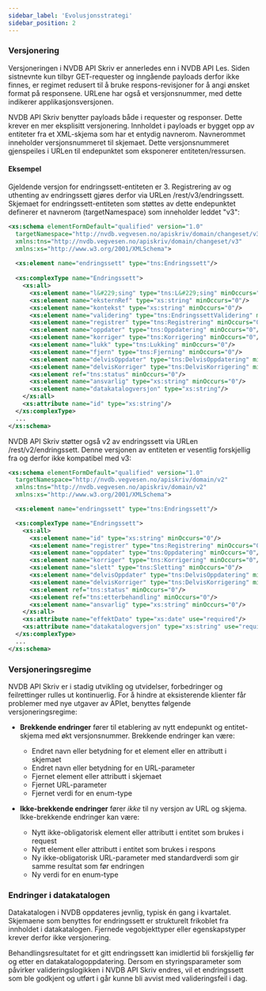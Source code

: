 ```yaml
---
sidebar_label: 'Evolusjonsstrategi'
sidebar_position: 2
---
```


### Versjonering

Versjoneringen i NVDB API Skriv er annerledes enn i NVDB API Les. Siden sistnevnte kun tilbyr GET-requester og inngående payloads
derfor ikke finnes, er regimet redusert til å bruke respons-revisjoner for å angi ønsket format på responsene. URLene har også et versjonsnummer,
med dette indikerer applikasjonsversjonen.

NVDB API Skriv benytter payloads både i requester og responser. Dette krever en mer eksplisitt versjonering. Innholdet i payloads er bygget opp
av entiteter fra et XML-skjema som har et entydig navnerom. Navnerommet inneholder versjonsnummeret til skjemaet. Dette versjonsnummeret
gjenspeiles i URLen til endepunktet som eksponerer entiteten/ressursen.
 
#### Eksempel

Gjeldende versjon for endringssett-entiteten er 3. Registrering av og uthenting av endringssett gjøres derfor via URLen /rest/v3/endringssett.
Skjemaet for endringssett-entiteten som støttes av dette endepunktet definerer et navnerom (targetNamespace) som inneholder leddet "v3":

```xml
<xs:schema elementFormDefault="qualified" version="1.0"
  targetNamespace="http://nvdb.vegvesen.no/apiskriv/domain/changeset/v3"
  xmlns:tns="http://nvdb.vegvesen.no/apiskriv/domain/changeset/v3"
  xmlns:xs="http://www.w3.org/2001/XMLSchema">
  
  <xs:element name="endringssett" type="tns:Endringssett"/>
  
  <xs:complexType name="Endringssett">
    <xs:all>
      <xs:element name="l&#229;sing" type="tns:L&#229;sing" minOccurs="0"/>
      <xs:element name="eksternRef" type="xs:string" minOccurs="0"/>
      <xs:element name="kontekst" type="xs:string" minOccurs="0"/>
      <xs:element name="validering" type="tns:EndringssettValidering" minOccurs="0"/>
      <xs:element name="registrer" type="tns:Registrering" minOccurs="0"/>
      <xs:element name="oppdater" type="tns:Oppdatering" minOccurs="0"/>
      <xs:element name="korriger" type="tns:Korrigering" minOccurs="0"/>
      <xs:element name="lukk" type="tns:Lukking" minOccurs="0"/>
      <xs:element name="fjern" type="tns:Fjerning" minOccurs="0"/>
      <xs:element name="delvisOppdater" type="tns:DelvisOppdatering" minOccurs="0"/>
      <xs:element name="delvisKorriger" type="tns:DelvisKorrigering" minOccurs="0"/>
      <xs:element ref="tns:status" minOccurs="0"/>
      <xs:element name="ansvarlig" type="xs:string" minOccurs="0"/>
      <xs:element name="datakatalogversjon" type="xs:string"/>
    </xs:all>
    <xs:attribute name="id" type="xs:string"/>
  </xs:complexType>
  ...
</xs:schema>
```

NVDB API Skriv støtter også v2 av endringssett via URLen /rest/v2/endringssett. Denne versjonen av entiteten er
vesentlig forskjellig fra og derfor ikke kompatibel med v3:

```xml
<xs:schema elementFormDefault="qualified" version="1.0"
  targetNamespace="http://nvdb.vegvesen.no/apiskriv/domain/v2"
  xmlns:tns="http://nvdb.vegvesen.no/apiskriv/domain/v2"
  xmlns:xs="http://www.w3.org/2001/XMLSchema">

  <xs:element name="endringssett" type="tns:Endringssett"/>

  <xs:complexType name="Endringssett">
    <xs:all>
      <xs:element name="id" type="xs:string" minOccurs="0"/>
      <xs:element name="registrer" type="tns:Registrering" minOccurs="0"/>
      <xs:element name="oppdater" type="tns:Oppdatering" minOccurs="0"/>
      <xs:element name="korriger" type="tns:Korrigering" minOccurs="0"/>
      <xs:element name="slett" type="tns:Sletting" minOccurs="0"/>
      <xs:element name="delvisOppdater" type="tns:DelvisOppdatering" minOccurs="0"/>
      <xs:element name="delvisKorriger" type="tns:DelvisKorrigering" minOccurs="0"/>
      <xs:element ref="tns:status" minOccurs="0"/>
      <xs:element ref="tns:etterbehandling" minOccurs="0"/>
      <xs:element name="ansvarlig" type="xs:string" minOccurs="0"/>
    </xs:all>
    <xs:attribute name="effektDato" type="xs:date" use="required"/>
    <xs:attribute name="datakatalogversjon" type="xs:string" use="required"/>
  </xs:complexType>
  ...
</xs:schema>
```

### Versjoneringsregime

NVDB API Skriv er i stadig utvikling og utvidelser, forbedringer og feilrettinger rulles ut kontinuerlig. For å hindre at eksisterende
klienter får problemer med nye utgaver av APIet, benyttes følgende versjoneringsregime:

* **Brekkende endringer** fører til etablering av nytt endepunkt og entitet-skjema med økt versjonsnummer. Brekkende endringer
kan være:
  * Endret navn eller betydning for et element eller en attributt i skjemaet
  * Endret navn eller betydning for en URL-parameter
  * Fjernet element eller attributt i skjemaet
  * Fjernet URL-parameter
  * Fjernet verdi for en enum-type
  
* **Ikke-brekkende endringer** fører _ikke_ til ny versjon av URL og skjema. Ikke-brekkende endringer kan være:
  * Nytt ikke-obligatorisk element eller attributt i entitet som brukes i request
  * Nytt element eller attributt i entitet som brukes i respons
  * Ny ikke-obligatorisk URL-parameter med standardverdi som gir samme resultat som før endringen
  * Ny verdi for en enum-type
     
### Endringer i datakatalogen

Datakatalogen i NVDB oppdateres jevnlig, typisk én gang i kvartalet. Skjemaene som benyttes for endringssett er strukturelt
frikoblet fra innholdet i datakatalogen. Fjernede vegobjekttyper eller egenskapstyper krever derfor ikke versjonering.

Behandlingsresultatet for et gitt endringssett kan imidlertid bli forskjellig før og etter en datakatalogoppdatering. Dersom
en styringsparameter som påvirker valideringslogikken i NVDB API Skriv endres, vil et endringssett som ble godkjent og utført i går
kunne bli avvist med valideringsfeil i dag.